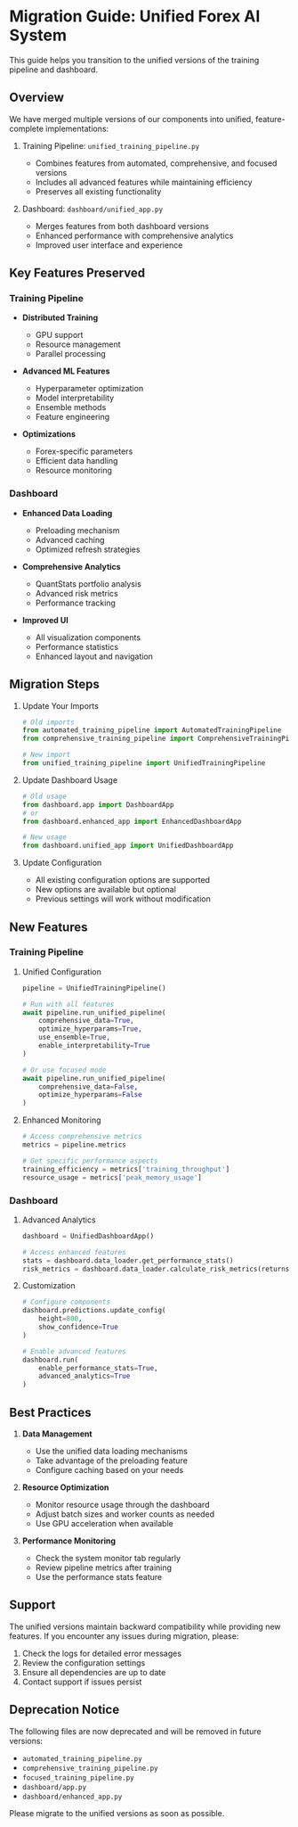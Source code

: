 # Migration Guide: Unified Forex AI System

This guide helps you transition to the unified versions of the training pipeline and dashboard.

## Overview

We have merged multiple versions of our components into unified, feature-complete implementations:

1. Training Pipeline: `unified_training_pipeline.py`
   - Combines features from automated, comprehensive, and focused versions
   - Includes all advanced features while maintaining efficiency
   - Preserves all existing functionality

2. Dashboard: `dashboard/unified_app.py`
   - Merges features from both dashboard versions
   - Enhanced performance with comprehensive analytics
   - Improved user interface and experience

## Key Features Preserved

### Training Pipeline

- **Distributed Training**
  - GPU support
  - Resource management
  - Parallel processing

- **Advanced ML Features**
  - Hyperparameter optimization
  - Model interpretability
  - Ensemble methods
  - Feature engineering

- **Optimizations**
  - Forex-specific parameters
  - Efficient data handling
  - Resource monitoring

### Dashboard

- **Enhanced Data Loading**
  - Preloading mechanism
  - Advanced caching
  - Optimized refresh strategies

- **Comprehensive Analytics**
  - QuantStats portfolio analysis
  - Advanced risk metrics
  - Performance tracking

- **Improved UI**
  - All visualization components
  - Performance statistics
  - Enhanced layout and navigation

## Migration Steps

1. Update Your Imports
   ```python
   # Old imports
   from automated_training_pipeline import AutomatedTrainingPipeline
   from comprehensive_training_pipeline import ComprehensiveTrainingPipeline
   
   # New import
   from unified_training_pipeline import UnifiedTrainingPipeline
   ```

2. Update Dashboard Usage
   ```python
   # Old usage
   from dashboard.app import DashboardApp
   # or
   from dashboard.enhanced_app import EnhancedDashboardApp
   
   # New usage
   from dashboard.unified_app import UnifiedDashboardApp
   ```

3. Update Configuration
   - All existing configuration options are supported
   - New options are available but optional
   - Previous settings will work without modification

## New Features

### Training Pipeline

1. Unified Configuration
   ```python
   pipeline = UnifiedTrainingPipeline()
   
   # Run with all features
   await pipeline.run_unified_pipeline(
       comprehensive_data=True,
       optimize_hyperparams=True,
       use_ensemble=True,
       enable_interpretability=True
   )
   
   # Or use focused mode
   await pipeline.run_unified_pipeline(
       comprehensive_data=False,
       optimize_hyperparams=False
   )
   ```

2. Enhanced Monitoring
   ```python
   # Access comprehensive metrics
   metrics = pipeline.metrics
   
   # Get specific performance aspects
   training_efficiency = metrics['training_throughput']
   resource_usage = metrics['peak_memory_usage']
   ```

### Dashboard

1. Advanced Analytics
   ```python
   dashboard = UnifiedDashboardApp()
   
   # Access enhanced features
   stats = dashboard.data_loader.get_performance_stats()
   risk_metrics = dashboard.data_loader.calculate_risk_metrics(returns)
   ```

2. Customization
   ```python
   # Configure components
   dashboard.predictions.update_config(
       height=800,
       show_confidence=True
   )
   
   # Enable advanced features
   dashboard.run(
       enable_performance_stats=True,
       advanced_analytics=True
   )
   ```

## Best Practices

1. **Data Management**
   - Use the unified data loading mechanisms
   - Take advantage of the preloading feature
   - Configure caching based on your needs

2. **Resource Optimization**
   - Monitor resource usage through the dashboard
   - Adjust batch sizes and worker counts as needed
   - Use GPU acceleration when available

3. **Performance Monitoring**
   - Check the system monitor tab regularly
   - Review pipeline metrics after training
   - Use the performance stats feature

## Support

The unified versions maintain backward compatibility while providing new features. If you encounter any issues during migration, please:

1. Check the logs for detailed error messages
2. Review the configuration settings
3. Ensure all dependencies are up to date
4. Contact support if issues persist

## Deprecation Notice

The following files are now deprecated and will be removed in future versions:

- `automated_training_pipeline.py`
- `comprehensive_training_pipeline.py`
- `focused_training_pipeline.py`
- `dashboard/app.py`
- `dashboard/enhanced_app.py`

Please migrate to the unified versions as soon as possible.
